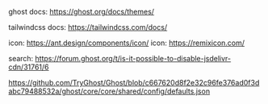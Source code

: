 ghost docs: https://ghost.org/docs/themes/

tailwindcss docs: https://tailwindcss.com/docs/

icon: https://ant.design/components/icon/
icon: https://remixicon.com/

search: https://forum.ghost.org/t/is-it-possible-to-disable-jsdelivr-cdn/31761/6


https://github.com/TryGhost/Ghost/blob/c667620d8f2e32c96fe376ad0f3dabc79488532a/ghost/core/core/shared/config/defaults.json